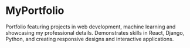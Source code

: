 # MyPortfolio
Portfolio featuring projects in web development, machine learning and showcasing my professional details. Demonstrates skills in React, Django, Python, and creating responsive designs and interactive applications.
